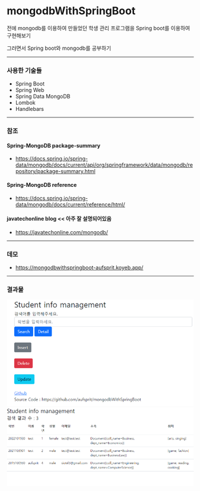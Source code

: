# mongodbWithSpringBoot

전에 mongodb를 이용하여 만들었던 학생 관리 프로그램을 Spring boot를 이용하여 구현해보기

그러면서 Spring boot와 mongodb를 공부하기

------
### 사용한 기술들
* Spring Boot
* Spring Web
* Spring Data MongoDB
* Lombok
* Handlebars

------
### 참조
#### Spring-MongoDB package-summary
* https://docs.spring.io/spring-data/mongodb/docs/current/api/org/springframework/data/mongodb/repository/package-summary.html

#### Spring-MongoDB reference
* https://docs.spring.io/spring-data/mongodb/docs/current/reference/html/

#### javatechonline blog << 아주 잘 설명되어있음
* https://javatechonline.com/mongodb/

---
### 데모
* https://mongodbwithspringboot-aufsprit.koyeb.app/
---
### 결과물
![](document/1.png)
![](document/2.png)